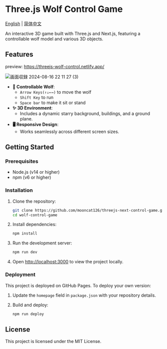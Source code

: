 # Three.js Wolf Control Game
[English](./README.md) | [简体中文](./README_zh.md)

An interactive 3D game built with Three.js and Next.js, featuring a controllable wolf model and various 3D objects.


## Features

preview: https://threejs-wolf-control.netlify.app/

![画面収録 2024-08-16 22 11 27 (3)](https://github.com/user-attachments/assets/5b8fe404-d1e8-40a9-96a3-30e1be14f605)


- **🐺 Controllable Wolf**: 
  - `Arrow Keys(↑↓←→)` to move the wolf
  - `Shift Key` to run
  - `Space bar` to make it sit or stand
- **✨ 3D Environment**: 
  - Includes a dynamic starry background, buildings, and a ground plane.
- **🖥 Responsive Design**: 
  - Works seamlessly across different screen sizes.

## Getting Started

### Prerequisites

- Node.js (v14 or higher)
- npm (v6 or higher)

### Installation

1. Clone the repository:

    ```bash
    git clone https://github.com/mooncat126/threejs-next-control-game.git
    cd wolf-control-game
    ```

2. Install dependencies:

    ```bash
    npm install
    ```

3. Run the development server:

    ```bash
    npm run dev
    ```

4. Open [http://localhost:3000](http://localhost:3000) to view the project locally.

### Deployment

This project is deployed on GitHub Pages. To deploy your own version:

1. Update the `homepage` field in `package.json` with your repository details.
2. Build and deploy:

    ```bash
    npm run deploy
    ```

## License

This project is licensed under the MIT License.
